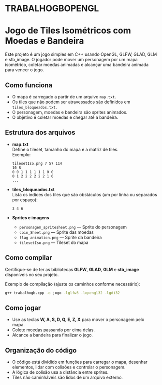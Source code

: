 # TRABALHOGBOPENGL

# Jogo de Tiles Isométricos com Moedas e Bandeira

Este projeto é um jogo simples em C++ usando OpenGL, GLFW, GLAD, GLM e stb_image. O jogador pode mover um personagem por um mapa isométrico, coletar moedas animadas e alcançar uma bandeira animada para vencer o jogo.

## Como funciona

- O mapa é carregado a partir de um arquivo `map.txt`.
- Os tiles que não podem ser atravessados são definidos em `tiles_bloqueados.txt`.
- O personagem, moedas e bandeira são sprites animados.
- O objetivo é coletar moedas e chegar até a bandeira.

## Estrutura dos arquivos

- **map.txt**  
  Define o tileset, tamanho do mapa e a matriz de tiles.  
  Exemplo:
  ```
  tilesetIso.png 7 57 114
  10 8
  0 0 1 1 1 1 1 1 0 0
  0 1 2 2 2 2 2 2 1 0
  ...
  ```

- **tiles_bloqueados.txt**  
  Lista os índices dos tiles que são obstáculos (um por linha ou separados por espaço):
  ```
  3 4 6
  ```

- **Sprites e imagens**  
  - `personagem_spritesheet.png` — Sprite do personagem
  - `coin_Sheet.png` — Sprite das moedas
  - `flag animation.png` — Sprite da bandeira
  - `tilesetIso.png` — Tileset do mapa

## Como compilar

Certifique-se de ter as bibliotecas **GLFW**, **GLAD**, **GLM** e **stb_image** disponíveis no seu projeto.

Exemplo de compilação (ajuste os caminhos conforme necessário):

```sh
g++ trabalhogb.cpp -o jogo -lglfw3 -lopengl32 -lgdi32
```

## Como jogar

- Use as teclas **W, A, S, D, Q, E, Z, X** para mover o personagem pelo mapa.
- Colete moedas passando por cima delas.
- Alcance a bandeira para finalizar o jogo.

## Organização do código

- O código está dividido em funções para carregar o mapa, desenhar elementos, lidar com colisões e controlar o personagem.
- A lógica de colisão usa a distância entre sprites.
- Tiles não caminháveis são lidos de um arquivo externo.
